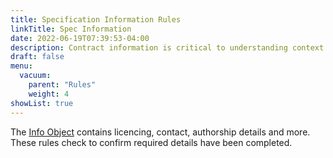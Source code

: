 ```yaml
---
title: Specification Information Rules
linkTitle: Spec Information
date: 2022-06-19T07:39:53-04:00
description: Contract information is critical to understanding context about the contract.
draft: false
menu:
  vacuum:
    parent: "Rules"
    weight: 4
showList: true
---
```


The [Info Object](https://swagger.io/specification/#info-object) contains licencing, contact, authorship details and more. 
These rules check to confirm required details have been completed.
